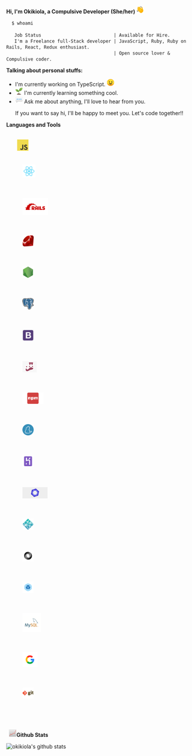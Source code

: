 **Hi, I'm Okikiola, a Compulsive Developer  (She/her)**<span style="padding-right:15px">
<img src="images/1f44b.png" height="20"></span>

```
  $ whoami

   Job Status                           | Available for Hire.
   I'm a Freelance full-Stack developer | JavaScript, Ruby, Ruby on Rails, React, Redux enthusiast.
                                        | Open source lover & Compulsive coder.

```

<p>
  <strong>Talking about personal stuffs:</strong>
</p>
<ul>
  <li> I'm currently working on TypeScript.
  <span>
     <img src="images/1f609.png" height="20" />
  </span>
  </li>
  <li>
    <span>
      <img src="images/flower.png" height="20" />
    </span>
      I'm currently learning something cool.
  </li>
  <li>
    <span>
      <img src="images/1f4ac.png" height="20" />
    </span>
    Ask me about anything, I'll love to hear from you.

If you want to say hi, I'll be happy to meet you. Let's code together!!
  </li>
</ul>

**Languages and Tools**

<p>
  <code>
    <img src="images/javascript.png" height="30" style="max-width:100%;">
  </code>
  <code>
    <span>
      <img src="images/react.png" height="35" style="max-width:100%;">
    </span>
  </code>
  <code>
    <span>
      <img src="images/rails.png" height="45" style="max-width:100%;">
    </span>
  </code>
  <code>
    <span>
      <img src="images/ruby.jpeg" height="30" style="max-width:100%;">
    </span>
  </code>
  <code>
    <span>
      <img src="images/nodejs.png" height="30" style="max-width:100%;">
    </span>
  </code>
  <code>
    <span>
      <img src="images/postgresql.png" height="30" style="max-width:100%;">
    </span>
  </code>
  <code>
    <span>
      <img src="images/bootstrap.png" height="30" style="max-width:100%;">
    </span>
  </code>
  <code>
    <span>
      <img src="images/jest.png" height="30" style="max-width:100%;">
    </span>
  </code>
  <code>
    <span>
      <img src="images/npm.png" height="30" style="max-width:100%;">
    </span>
  </code>
  <code>
    <span>
      <img src="images/yarn.png" height="30" style="max-width:100%;">
    </span>
  </code>
  <code>
    <span>
      <img src="images/heroku.webp" height="30" style="max-width:100%;">
    </span>
  </code>
  <code>
    <span>
      <img src="images/eslint.jpg" height="30" style="max-width:100%;">
    </span>
  </code>
  <code>
    <span>
      <img src="images/netlify.png" height="30" style="max-width:100%;">
    </span>
  </code>
  <code>
    <span>
      <img src="images/json.jpeg" height="30" style="max-width:100%;">
    </span>
  </code>
  <code>
    <span>
      <img src="images/webpack.png" height="30" style="max-width:100%;">
    </span>
  </code>
  <code>
    <span>
      <img src="images/mysql.png" height="50" style="max-width:100%;">
    </span>
  </code>
  <code>
    <span>
      <img src="images/google.png" height="40" style="max-width:100%;">
    </span>
  </code>
  <code>
    <span>
      <img src="images/git.png" height="30" style="max-width:100%;">
    </span>
  </code>
</p>

&nbsp;

**<code>
  <img src="images/1f4c8.png" height="20"></code>Github Stats**

![okikiola's github stats](https://github-readme-stats.vercel.app/api?username=okikiola11&theme=merko)

